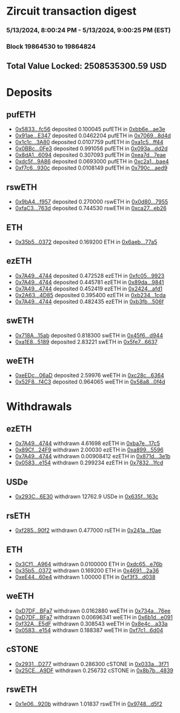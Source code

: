 # Zircuit transaction digest
### 5/13/2024, 8:00:24 PM - 5/13/2024, 9:00:25 PM (EST)
### Block 19864530 to 19864824

## Total Value Locked: 2508535300.59 USD

# Deposits
## pufETH
- [0x5833...fc56](https://etherscan.io/address/0x58333cEE3A68F671cb4B26Bdec27b22a4525fc56) deposited 0.100045 pufETH in [0xbb6e...ae3e](https://etherscan.io/tx/0x58333cEE3A68F671cb4B26Bdec27b22a4525fc56)
- [0x91ae...E347](https://etherscan.io/address/0x91ae6B383fbA985F6641D46Aa4F6bE41f081E347) deposited 0.0462204 pufETH in [0x7069...8d4d](https://etherscan.io/tx/0x91ae6B383fbA985F6641D46Aa4F6bE41f081E347)
- [0x1c1c...3A80](https://etherscan.io/address/0x1c1c4b93AA3Ed9cbe8B518cFDC95ff6Eb3E03A80) deposited 0.0107759 pufETH in [0xa1c5...ff44](https://etherscan.io/tx/0x1c1c4b93AA3Ed9cbe8B518cFDC95ff6Eb3E03A80)
- [0x0BBc...0Fe3](https://etherscan.io/address/0x0BBc21C238b07F10c95f9F8c61f450A7754E0Fe3) deposited 0.991056 pufETH in [0x093a...dd2d](https://etherscan.io/tx/0x0BBc21C238b07F10c95f9F8c61f450A7754E0Fe3)
- [0x8dA1...6094](https://etherscan.io/address/0x8dA1a08FE584beb7DEFaf67fAffa33A144166094) deposited 0.307093 pufETH in [0xea7d...7eae](https://etherscan.io/tx/0x8dA1a08FE584beb7DEFaf67fAffa33A144166094)
- [0xdc5f...9A86](https://etherscan.io/address/0xdc5f012DB2d33F181888c7581754dA3706aa9A86) deposited 0.0693000 pufETH in [0xc2a1...bae4](https://etherscan.io/tx/0xdc5f012DB2d33F181888c7581754dA3706aa9A86)
- [0xf7c6...930c](https://etherscan.io/address/0xf7c633DE391cA2dEC85a439b8841C5567178930c) deposited 0.0108149 pufETH in [0x790c...aed9](https://etherscan.io/tx/0xf7c633DE391cA2dEC85a439b8841C5567178930c)
## rswETH
- [0x9bA4...f957](https://etherscan.io/address/0x9bA4C52D5f4d3Be372e31fA05Bc0814e0F51f957) deposited 0.270000 rswETH in [0x0d80...7955](https://etherscan.io/tx/0x9bA4C52D5f4d3Be372e31fA05Bc0814e0F51f957)
- [0xfaC3...763d](https://etherscan.io/address/0xfaC34e2C0E0db57a81293D505fa82F5ba53b763d) deposited 0.744530 rswETH in [0xca27...eb26](https://etherscan.io/tx/0xfaC34e2C0E0db57a81293D505fa82F5ba53b763d)
## ETH
- [0x35b5...0372](https://etherscan.io/address/0x35b5Afe531A94c0d8ABf64E52a78BFa4cE390372) deposited 0.169200 ETH in [0x6aeb...77a5](https://etherscan.io/tx/0x35b5Afe531A94c0d8ABf64E52a78BFa4cE390372)
## ezETH
- [0x7A49...4744](https://etherscan.io/address/0x7A493Be5c2ce014cD049Bf178a1ac0Db1B434744) deposited 0.472528 ezETH in [0xfc05...9923](https://etherscan.io/tx/0x7A493Be5c2ce014cD049Bf178a1ac0Db1B434744)
- [0x7A49...4744](https://etherscan.io/address/0x7A493Be5c2ce014cD049Bf178a1ac0Db1B434744) deposited 0.445781 ezETH in [0x89da...9841](https://etherscan.io/tx/0x7A493Be5c2ce014cD049Bf178a1ac0Db1B434744)
- [0x7A49...4744](https://etherscan.io/address/0x7A493Be5c2ce014cD049Bf178a1ac0Db1B434744) deposited 0.452419 ezETH in [0x2424...afd1](https://etherscan.io/tx/0x7A493Be5c2ce014cD049Bf178a1ac0Db1B434744)
- [0x2A63...4D85](https://etherscan.io/address/0x2A630E648dB8677B0CFc2fC17Bd93Db5cc604D85) deposited 0.395400 ezETH in [0xb234...1cda](https://etherscan.io/tx/0x2A630E648dB8677B0CFc2fC17Bd93Db5cc604D85)
- [0x7A49...4744](https://etherscan.io/address/0x7A493Be5c2ce014cD049Bf178a1ac0Db1B434744) deposited 0.482435 ezETH in [0xb3fb...506f](https://etherscan.io/tx/0x7A493Be5c2ce014cD049Bf178a1ac0Db1B434744)
## swETH
- [0x718A...15ab](https://etherscan.io/address/0x718AA4B04eef4E5f3F1aBE2E9F122E5B258115ab) deposited 0.818300 swETH in [0x45f6...d944](https://etherscan.io/tx/0x718AA4B04eef4E5f3F1aBE2E9F122E5B258115ab)
- [0xa1E8...5189](https://etherscan.io/address/0xa1E84210239baD5571171a8fe304A90E7Ffe5189) deposited 2.83221 swETH in [0x5fe7...6637](https://etherscan.io/tx/0xa1E84210239baD5571171a8fe304A90E7Ffe5189)
## weETH
- [0xeEDc...06aD](https://etherscan.io/address/0xeEDc178E4ad2fE7ceBFbA111bff11E8E0AD106aD) deposited 2.59976 weETH in [0xc28c...6364](https://etherscan.io/tx/0xeEDc178E4ad2fE7ceBFbA111bff11E8E0AD106aD)
- [0x52F8...f4C3](https://etherscan.io/address/0x52F88f2B3Ef01E60680771dd1d3369D9453af4C3) deposited 0.964065 weETH in [0x58a8...0f4d](https://etherscan.io/tx/0x52F88f2B3Ef01E60680771dd1d3369D9453af4C3)
# Withdrawals
## ezETH
- [0x7A49...4744](https://etherscan.io/address/0x7A493Be5c2ce014cD049Bf178a1ac0Db1B434744) withdrawn 4.61698 ezETH in [0xba7e...17c5](https://etherscan.io/tx/0x7A493Be5c2ce014cD049Bf178a1ac0Db1B434744)
- [0x89Cf...24F9](https://etherscan.io/address/0x89Cf4163B0d31112f216D77862b0c04904Ec24F9) withdrawn 2.00030 ezETH in [0xa899...5596](https://etherscan.io/tx/0x89Cf4163B0d31112f216D77862b0c04904Ec24F9)
- [0x7A49...4744](https://etherscan.io/address/0x7A493Be5c2ce014cD049Bf178a1ac0Db1B434744) withdrawn 0.00908412 ezETH in [0x871d...3e1b](https://etherscan.io/tx/0x7A493Be5c2ce014cD049Bf178a1ac0Db1B434744)
- [0x0583...e154](https://etherscan.io/address/0x05831D9C09E88B02E9A0f7f2733b6e0e53EBe154) withdrawn 0.299234 ezETH in [0x7832...1fcd](https://etherscan.io/tx/0x05831D9C09E88B02E9A0f7f2733b6e0e53EBe154)
## USDe
- [0x293C...6E30](https://etherscan.io/address/0x293C6937D8D82e05B01335F7B33FBA0c8e256E30) withdrawn 12762.9 USDe in [0x635f...163c](https://etherscan.io/tx/0x293C6937D8D82e05B01335F7B33FBA0c8e256E30)
## rsETH
- [0xf285...90f2](https://etherscan.io/address/0xf285C3701A834F94C5A6593B3923f71b508590f2) withdrawn 0.477000 rsETH in [0x241a...f0ae](https://etherscan.io/tx/0xf285C3701A834F94C5A6593B3923f71b508590f2)
## ETH
- [0x3Cf1...A964](https://etherscan.io/address/0x3Cf16cec209Cb4DA236e7d7141279c707b3fA964) withdrawn 0.0100000 ETH in [0xdc65...e76b](https://etherscan.io/tx/0x3Cf16cec209Cb4DA236e7d7141279c707b3fA964)
- [0x35b5...0372](https://etherscan.io/address/0x35b5Afe531A94c0d8ABf64E52a78BFa4cE390372) withdrawn 0.169200 ETH in [0x4691...2a36](https://etherscan.io/tx/0x35b5Afe531A94c0d8ABf64E52a78BFa4cE390372)
- [0xeE44...60e4](https://etherscan.io/address/0xeE4434d02edFd727843a507c1d3714560a8660e4) withdrawn 1.00000 ETH in [0xf3f3...d038](https://etherscan.io/tx/0xeE4434d02edFd727843a507c1d3714560a8660e4)
## weETH
- [0xD7DF...BFa7](https://etherscan.io/address/0xD7DF7E085214743530afF339aFC420c7c720BFa7) withdrawn 0.0162880 weETH in [0x734a...76ee](https://etherscan.io/tx/0xD7DF7E085214743530afF339aFC420c7c720BFa7)
- [0xD7DF...BFa7](https://etherscan.io/address/0xD7DF7E085214743530afF339aFC420c7c720BFa7) withdrawn 0.00696341 weETH in [0x6b1d...e091](https://etherscan.io/tx/0xD7DF7E085214743530afF339aFC420c7c720BFa7)
- [0xf32A...E5dF](https://etherscan.io/address/0xf32A9ca0aa4EdaD8f3Bf6B9672b4F3460A38E5dF) withdrawn 0.308543 weETH in [0x8e4c...a33a](https://etherscan.io/tx/0xf32A9ca0aa4EdaD8f3Bf6B9672b4F3460A38E5dF)
- [0x0583...e154](https://etherscan.io/address/0x05831D9C09E88B02E9A0f7f2733b6e0e53EBe154) withdrawn 0.188387 weETH in [0xf7c1...6d04](https://etherscan.io/tx/0x05831D9C09E88B02E9A0f7f2733b6e0e53EBe154)
## cSTONE
- [0x2931...D277](https://etherscan.io/address/0x29318b07feAEf890B617E460cddF1B33780bD277) withdrawn 0.286300 cSTONE in [0x033a...3f71](https://etherscan.io/tx/0x29318b07feAEf890B617E460cddF1B33780bD277)
- [0x25CE...A9DF](https://etherscan.io/address/0x25CE8bA65d5D498128fDBB875dE74117EDA9A9DF) withdrawn 0.256732 cSTONE in [0x8b7b...4839](https://etherscan.io/tx/0x25CE8bA65d5D498128fDBB875dE74117EDA9A9DF)
## rswETH
- [0x1e06...920b](https://etherscan.io/address/0x1e06c650Bba984039f6e2a55b7F8fC816cC9920b) withdrawn 1.01837 rswETH in [0x9748...d5f2](https://etherscan.io/tx/0x1e06c650Bba984039f6e2a55b7F8fC816cC9920b)
